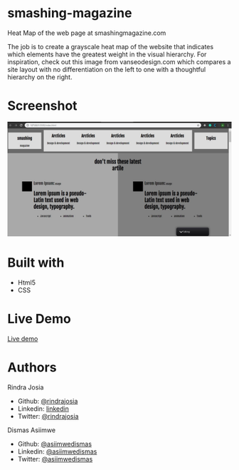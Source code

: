 # smashing-magazine
Heat Map of the web page at smashingmagazine.com

The job is to create a grayscale heat map of the website that indicates which elements have the greatest weight in the visual hierarchy. For inspiration, check out this image from vanseodesign.com which compares a site layout with no differentiation on the left to one with a thoughtful hierarchy on the right.

# Screenshot
![Image description](https://github.com/asiimwedismas/smashing-magazine/blob/development/img/screenshot.png)


# Built with
- Html5
- CSS

# Live Demo
[Live demo](https://rawcdn.githack.com/asiimwedismas/smashing-magazine/c25e7753d8af3dd013ad4d78caecad68d8d6b981/index.html)

# Authors
Rindra Josia
 - Github: [@rindrajosia](https://github.com/rindrajosia)
 - Linkedin: [linkedin](https://www.linkedin.com/in/rindra-josia-99b2111a2/)
 - Twitter: [@rindrajosia](https://twitter.com/josia_rindra)

 Dismas Asiimwe
 - Github: [@asiimwedismas](https://github.com/asiimwedismas)
 - Linkedin: [@asiimwedismas](https://www.linkedin.com/in/asiimwedismas/)
 - Twitter: [@asiimwedismas](https://www.twitter.com/asiimwedismas)